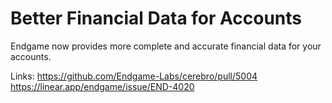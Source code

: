 # Better Financial Data for Accounts

Endgame now provides more complete and accurate financial data for your accounts.

Links:
https://github.com/Endgame-Labs/cerebro/pull/5004
https://linear.app/endgame/issue/END-4020
